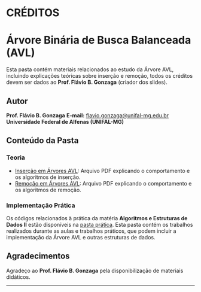 # CRÉDITOS

# Árvore Binária de Busca Balanceada (AVL)

Esta pasta contém materiais relacionados ao estudo da Árvore AVL, incluindo explicações teóricas sobre inserção e remoção, todos os créditos devem ser dados ao **Prof. Flávio B. Gonzaga** (criador dos slides).

## Autor
**Prof. Flávio B. Gonzaga**
**E-mail:** flavio.gonzaga@unifal-mg.edu.br  
**Universidade Federal de Alfenas (UNIFAL-MG)**

## Conteúdo da Pasta

### Teoria

- [Inserção em Árvores AVL](./InserçãoAVL.pdf): Arquivo PDF explicando o comportamento e os algoritmos de inserção.
- [Remoção em Árvores AVL](./RemoçãoAVL.pdf): Arquivo PDF explicando o comportamento e os algoritmos de remoção.

### Implementação Prática

Os códigos relacionados à prática da matéria **Algoritmos e Estruturas de Dados II** estão disponíveis na [pasta prática](../../../Prática/). Esta pasta contém os trabalhos realizados durante as aulas e trabalhos práticos, que podem incluir a implementação da Árvore AVL e outras estruturas de dados.

## Agradecimentos  

Agradeço ao **Prof. Flávio B. Gonzaga** pela disponibilização de materiais didáticos.

--- 





